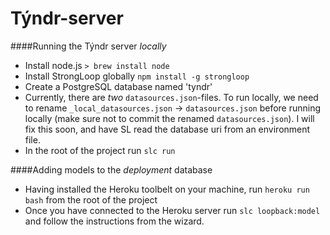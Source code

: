 Týndr-server
============

####Running the Týndr server *locally*
* Install node.js `> brew install node`
* Install StrongLoop globally `npm install -g strongloop`
* Create a PostgreSQL database named 'tyndr'
* Currently, there are *two* `datasources.json`-files. To run locally, we need to rename `_local_datasources.json` -> `datasources.json` before running locally (make sure not to commit the renamed `datasources.json`). I will fix this soon, and have SL read the database uri from an environment file.
* In the root of the project run `slc run`


####Adding models to the *deployment* database
* Having installed the Heroku toolbelt on your machine, run `heroku run bash` from the root of the project
* Once you have connected to the Heroku server run `slc loopback:model` and follow the instructions from the wizard.


